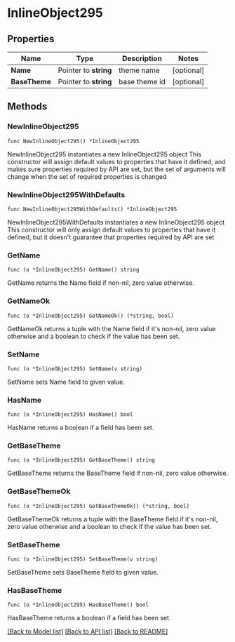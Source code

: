 # InlineObject295

## Properties

Name | Type | Description | Notes
------------ | ------------- | ------------- | -------------
**Name** | Pointer to **string** | theme name | [optional] 
**BaseTheme** | Pointer to **string** | base theme id  | [optional] 

## Methods

### NewInlineObject295

`func NewInlineObject295() *InlineObject295`

NewInlineObject295 instantiates a new InlineObject295 object
This constructor will assign default values to properties that have it defined,
and makes sure properties required by API are set, but the set of arguments
will change when the set of required properties is changed

### NewInlineObject295WithDefaults

`func NewInlineObject295WithDefaults() *InlineObject295`

NewInlineObject295WithDefaults instantiates a new InlineObject295 object
This constructor will only assign default values to properties that have it defined,
but it doesn't guarantee that properties required by API are set

### GetName

`func (o *InlineObject295) GetName() string`

GetName returns the Name field if non-nil, zero value otherwise.

### GetNameOk

`func (o *InlineObject295) GetNameOk() (*string, bool)`

GetNameOk returns a tuple with the Name field if it's non-nil, zero value otherwise
and a boolean to check if the value has been set.

### SetName

`func (o *InlineObject295) SetName(v string)`

SetName sets Name field to given value.

### HasName

`func (o *InlineObject295) HasName() bool`

HasName returns a boolean if a field has been set.

### GetBaseTheme

`func (o *InlineObject295) GetBaseTheme() string`

GetBaseTheme returns the BaseTheme field if non-nil, zero value otherwise.

### GetBaseThemeOk

`func (o *InlineObject295) GetBaseThemeOk() (*string, bool)`

GetBaseThemeOk returns a tuple with the BaseTheme field if it's non-nil, zero value otherwise
and a boolean to check if the value has been set.

### SetBaseTheme

`func (o *InlineObject295) SetBaseTheme(v string)`

SetBaseTheme sets BaseTheme field to given value.

### HasBaseTheme

`func (o *InlineObject295) HasBaseTheme() bool`

HasBaseTheme returns a boolean if a field has been set.


[[Back to Model list]](../README.md#documentation-for-models) [[Back to API list]](../README.md#documentation-for-api-endpoints) [[Back to README]](../README.md)



